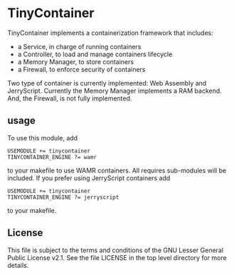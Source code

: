 # TinyContainer

TinyContainer implements a containerization framework that includes:

- a Service, in charge of running containers
- a Controller, to load and manage containers lifecycle
- a Memory Manager, to store containers
- a Firewall, to enforce security of containers

Two type of container is currently implemented: Web Assembly and JerryScript.
Currently the Memory Manager implements a RAM backend.
And, the Firewall, is not fully implemented.

## usage

To use this module, add

```
USEMODULE += tinycontainer
TINYCONTAINER_ENGINE ?= wamr
```

to your makefile to use WAMR containers. All requires sub-modules will be included.
If you prefer using JerryScript containers add

```
USEMODULE += tinycontainer
TINYCONTAINER_ENGINE ?= jerryscript
```

to your makefile.

## License

This file is subject to the terms and conditions of the GNU Lesser
General Public License v2.1. See the file LICENSE in the top level
directory for more details.

